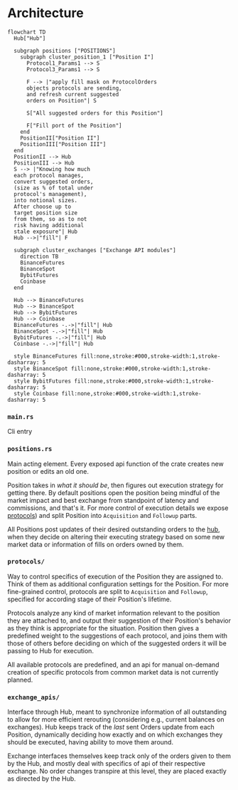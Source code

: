 # Architecture
```mermaid
flowchart TD
  Hub["Hub"]

  subgraph positions ["POSITIONS"]
    subgraph cluster_position_1 ["Position I"]
      Protocol1_Params1 --> S
      Protocol3_Params1 --> S

      F --> |"apply fill mask on ProtocolOrders
      objects protocols are sending,
      and refresh current suggested
      orders on Position"| S

      S["All suggested orders for this Position"]

      F["Fill port of the Position"]
    end
    PositionII["Position II"]
    PositionIII["Position III"]
  end
  PositionII --> Hub
  PositionIII --> Hub
  S --> |"Knowing how much
  each protocol manages,
  convert suggested orders,
  (size as % of total under
  protocol's management),
  into notional sizes.
  After choose up to
  target position size
  from them, so as to not
  risk having additional
  stale exposure"| Hub
  Hub -->|"fill"| F

  subgraph cluster_exchanges ["Exchange API modules"]
    direction TB
    BinanceFutures
    BinanceSpot
    BybitFutures
    Coinbase
  end

  Hub --> BinanceFutures
  Hub --> BinanceSpot
  Hub --> BybitFutures
  Hub --> Coinbase
  BinanceFutures -.->|"fill"| Hub
  BinanceSpot -.->|"fill"| Hub
  BybitFutures -.->|"fill"| Hub
  Coinbase -.->|"fill"| Hub
  
  style BinanceFutures fill:none,stroke:#000,stroke-width:1,stroke-dasharray: 5
  style BinanceSpot fill:none,stroke:#000,stroke-width:1,stroke-dasharray: 5
  style BybitFutures fill:none,stroke:#000,stroke-width:1,stroke-dasharray: 5
  style Coinbase fill:none,stroke:#000,stroke-width:1,stroke-dasharray: 5
```

### `main.rs`
Cli entry

### `positions.rs`
Main acting element. Every exposed api function of the crate creates new position or edits an old one.

Position takes in _what it should be_, then figures out execution strategy for getting there. By default positions open the position being mindful of the market impact and best exchange from standpoint of latency and commissions, and that's it. For more control of execution details we expose [protocols](#protocols)) and split Position into `Acquisition` and `Followup` parts.

All Positions post updates of their desired outstanding orders to the [hub](#exchange-apis), when they decide on altering their executing strategy based on some new market data or information of fills on orders owned by them.

### `protocols/`
Way to control specifics of execution of the Position they are assigned to. Think of them as additional configuration settings for the Position. For more fine-grained control, protocols are split to `Acquisition` and `Followup`, specified for according stage of their Position's lifetime.

Protocols analyze any kind of market information relevant to the position they are attached to, and output their suggestion of their Position's behavior as they think is appropriate for the situation. Position then gives a predefined weight to the suggestions of each protocol, and joins them with those of others before deciding on which of the suggested orders it will be passing to Hub for execution.

All available protocols are predefined, and an api for manual on-demand creation of specific protocols from common market data is not currently planned.

### `exchange_apis/`
Interface through Hub, meant to synchronize information of all outstanding to allow for more efficient rerouting (considering e.g., current balances on exchanges). Hub keeps track of the _last_ sent Orders update from each Position, dynamically deciding how exactly and on which exchanges they should be executed, having ability to move them around.

Exchange interfaces themselves keep track only of the orders given to them by the Hub, and mostly deal with specifics of api of their respective exchange. No order changes transpire at this level, they are placed exactly as directed by the Hub.
